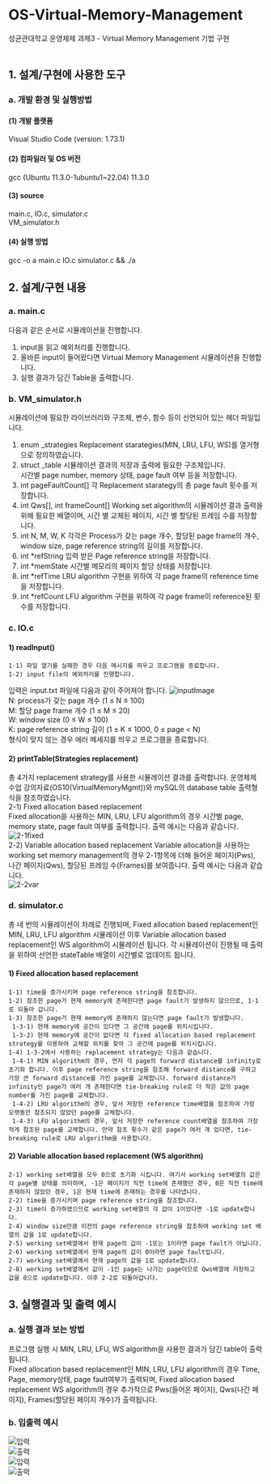 # OS-Virtual-Memory-Management
성균관대학교 운영체제 과제3 - Virtual Memory Management 기법 구현<br><br>

## 1. 설계/구현에 사용한 도구
### a. 개발 환경 및 실행방법
#### (1) 개발 플랫폼 
Visual Studio Code (version: 1.73.1)
#### (2) 컴파일러 및 OS 버전
gcc (Ubuntu 11.3.0-1ubuntu1~22.04) 11.3.0
#### (3) source 
main.c, IO.c, simulator.c <br> 
VM_simulator.h
#### (4) 실행 방법
gcc -o a main.c IO.c simulator.c && ./a
<br>

## 2. 설계/구현 내용
### a. main.c
다음과 같은 순서로 시뮬레이션을 진행합니다.
1) input을 읽고 예외처리를 진행합니다.
2) 올바른 input이 들어왔다면 Virtual Memory Management 시뮬레이션을 진행합니다.
3) 실행 결과가 담긴 Table을 출력합니다.
### b. VM_simulator.h
시뮬레이션에 필요한 라이브러리와 구조체, 변수, 함수 등이 선언되어 있는 헤더 파일입니다.       
1) enum _strategies
    Replacement starategies(MIN, LRU, LFU, WS)를 열거형으로 정의하였습니다.
2) struct _table
    시뮬레이션 결과의 저장과 출력에 필요한 구조체입니다. <br>시간별 page number, memory 상태, page fault 여부 등을 저장합니다.
3) int pageFaultCount[]
각 Replacement starategy의 총 page fault 횟수를 저장합니다.
4) int Qws[], int frameCount[]
	Working set algorithm의 시뮬레이션 결과 출력을 위해 필요한 배열이며, 시간 별 교체된 페이지, 시간 별 할당된 프레임 수를 저장합니다. 
5) int N, M, W, K
    각각은 Process가 갖는 page 개수, 할당된 page frame의 개수, window size, page reference string의 길이를 저장합니다.
6) int *refString
	입력 받은 Page reference string을 저장합니다.
7) int *memState
	시간별 메모리의 페이지 할당 상태를 저장합니다.
8) int *refTime
	LRU algorithm 구현을 위하여 각 page frame의 reference time을 저장합니다. 
9) int *refCount
    LFU algorithm 구현을 위하여 각 page frame이 reference된 횟수를 저장합니다.

### c. IO.c
#### 1) readInput()
	1-1) 파일 열기를 실패한 경우 다음 메시지를 띄우고 프로그램을 종료합니다.
	1-2) input file의 예외처리를 진행합니다.
입력은 input.txt 파일에 다음과 같이 주어져야 합니다.
![inputImage](./img/그림1.png)<br>
N: process가 갖는 page 개수 (1 ≤ N ≤ 100) <br>
M: 할당 page frame 개수 (1 ≤ M ≤ 20)<br>
W: window size (0 ≤ W ≤ 100)<br>
K: page reference string 길이 (1 ≤ K ≤ 1000, 0 ≤ page < N)<br>
형식이 맞지 않는 경우 에러 메세지를 띄우고 프로그램을 종료합니다.
<br>
#### 2) printTable(Strategies replacement)<br>
총 4가지 replacement strategy를 사용한 시뮬레이션 결과를 출력합니다. 운영체제 수업 강의자료(OS10(VirtualMemoryMgmt))와 mySQL의 database table 출력형식을 참조하였습니다.<br>
2-1) Fixed allocation based replacement<br>
Fixed allocation을 사용하는 MIN, LRU, LFU algorithm의 경우 시간별 page, memory state, page fault 여부를 출력합니다. 출력 예시는 다음과 같습니다.
![2-1fixed](./img/2-1fixed.png)<br>
2-2) Variable allocation based replacement
Variable allocation을 사용하는 working set memory management의 경우 2-1항목에 더해 들어온 페이지(Pws), 나간 페이지(Qws), 할당된 프레임 수(Frames)를 보여줍니다. 출력 예시는 다음과 같습니다.<br>
![2-2var](./img/2-2var.png)<br>
### d. simulator.c
총 네 번의 시뮬레이션이 차례로 진행되며, Fixed allocation based replacement인 MIN, LRU, LFU algorithm 시뮬레이션 이후 Variable allocation based replacement인 WS algorithm이 시뮬레이션 됩니다. 각 시뮬레이션이 진행될 때 출력을 위하여 선언한 stateTable 배열이 시간별로 업데이트 됩니다.<br>
#### 1) Fixed allocation based replacement 
    1-1) time을 증가시키며 page reference string을 참조합니다.
    1-2) 참조한 page가 현재 memory에 존재한다면 page fault가 발생하지 않으므로, 1-1로 되돌아 갑니다.
    1-3) 참조한 page가 현재 memory에 존재하지 않는다면 page fault가 발생합니다.
     1-3-1) 현재 memory에 공간이 있다면 그 공간에 page를 위치시킵니다.
     1-3-2) 현재 memory에 공간이 없다면 각 fixed allocation based replacement strategy를 이용하여 교체할 위치를 찾아 그 공간에 page를 위치시킵니다.
    1-4) 1-3-2에서 사용하는 replacement strategy는 다음과 같습니다.
     1-4-1) MIN algorithm의 경우, 먼저 각 page의 forward distance를 infinity로 초기화 합니다. 이후 page reference string을 참조해 forward distance를 구하고 가장 큰 forward distance를 가진 page를 교체합니다. forward distance가 infinity인 page가 여러 개 존재한다면 tie-breaking rule로 더 작은 값의 page number를 가진 page를 교체합니다.
     1-4-2) LRU algorithm의 경우, 앞서 저장한 reference time배열을 참조하여 가장 오랫동안 참조되지 않았던 page를 교체합니다.
     1-4-3) LFU algorithm의 경우, 앞서 저장한 reference count배열을 참조하여 가장 적게 참조된 page를 교체합니다. 만약 참조 횟수가 같은 page가 여러 개 있다면, tie-breaking rule로 LRU algorithm을 사용합니다. 
#### 2) Variable allocation based replacement (WS algorithm)
	2-1) working set배열을 모두 0으로 초기화 시킵니다. 여기서 working set배열의 값은 각 page별 상태를 의미하며, -1은 페이지가 직전 time에 존재했던 경우, 0은 직전 time에 존재하지 않았던 경우, 1은 현재 time에 존재하는 경우를 나타냅니다.
	2-2) time을 증가시키며 page reference string을 참조합니다.
	2-3) time이 증가하였으므로 working set배열의 각 값이 1이었다면 -1로 update합니다.
	2-4) window size만큼 이전의 page reference string을 참조하여 working set 배열의 값을 1로 update합니다.
	2-5) working set배열에서 현재 page의 값이 -1또는 1이라면 page fault가 아닙니다.
	2-6) working set배열에서 현재 page의 값이 0이라면 page fault입니다.
	2-7) working set배열에서 현재 page의 값을 1로 update합니다.
	2-8) working set배열에서 값이 -1인 page는 나가는 page이므로 Qws배열에 저장하고 값을 0으로 update합니다. 이후 2-2로 되돌아갑니다.
## 3. 실행결과 및 출력 예시
### a. 실행 결과 보는 방법
프로그램 실행 시 MIN, LRU, LFU, WS algorithm을 사용한 결과가 담긴 table이 출력됩니다. <br> 
Fixed allocation based replacement인 MIN, LRU, LFU algorithm의 경우 Time, Page, memory상태, page fault여부가 출력되며, Fixed allocation based replacement WS algorithm의 경우 추가적으로 Pws(들어온 페이지), Qws(나간 페이지), Frames(할당된 페이지 개수)가 출력됩니다.
### b. 입출력 예시
![입력](./img/입력0.png)<br>
![출력](./img/출력0.png)<br>
![입력](./img/입력.png)<br>
![출력](./img/출력.png)<br>